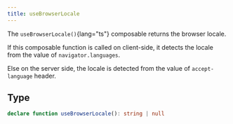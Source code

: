```yaml
---
title: useBrowserLocale
---
```


The `useBrowserLocale()`{lang="ts"} composable returns the browser locale.

If this composable function is called on client-side, it detects the locale from the value of `navigator.languages`.

Else on the server side, the locale is detected from the value of `accept-language` header.

<!-- ## Usage -->

## Type

```ts
declare function useBrowserLocale(): string | null
```